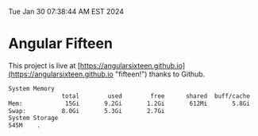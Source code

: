 Tue Jan 30 07:38:44 AM EST 2024

# Angular Fifteen


This project is live at [https://angularsixteen.github.io](https://angularsixteen.github.io "fifteen!") thanks to Github.

```bash
System Memory
               total        used        free      shared  buff/cache   available
Mem:            15Gi       9.2Gi       1.2Gi       612Mi       5.8Gi       6.1Gi
Swap:          8.0Gi       5.3Gi       2.7Gi
System Storage
545M	.
```
